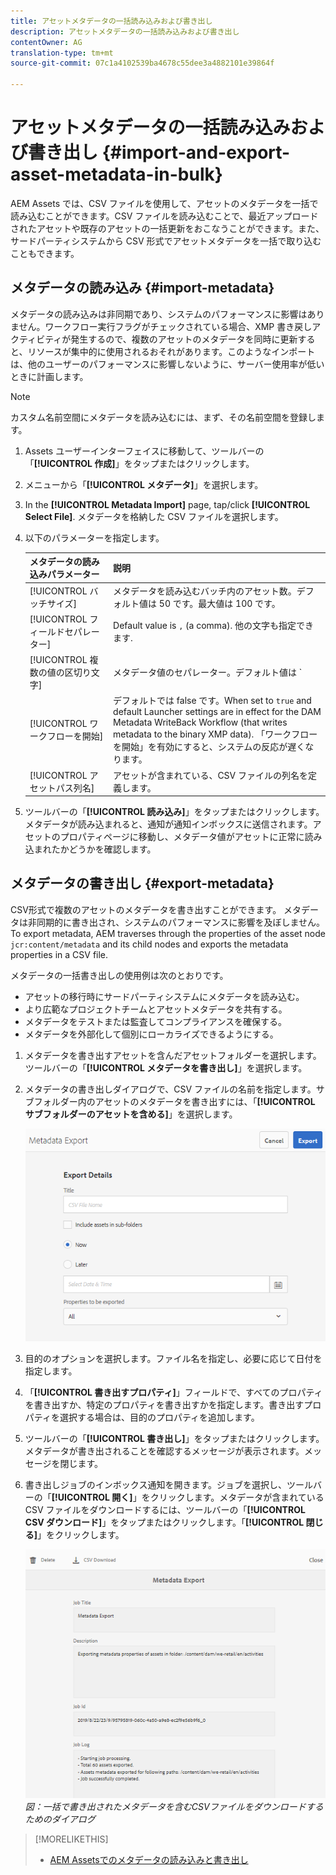 ```yaml
---
title: アセットメタデータの一括読み込みおよび書き出し
description: アセットメタデータの一括読み込みおよび書き出し
contentOwner: AG
translation-type: tm+mt
source-git-commit: 07c1a4102539ba4678c55dee3a4882101e39864f

---
```



# アセットメタデータの一括読み込みおよび書き出し {#import-and-export-asset-metadata-in-bulk}

AEM Assets では、CSV ファイルを使用して、アセットのメタデータを一括で読み込むことができます。CSV ファイルを読み込むことで、最近アップロードされたアセットや既存のアセットの一括更新をおこなうことができます。また、サードパーティシステムから CSV 形式でアセットメタデータを一括で取り込むこともできます。

## メタデータの読み込み {#import-metadata}

メタデータの読み込みは非同期であり、システムのパフォーマンスに影響はありません。ワークフロー実行フラグがチェックされている場合、XMP 書き戻しアクティビティが発生するので、複数のアセットのメタデータを同時に更新すると、リソースが集中的に使用されるおそれがあります。このようなインポートは、他のユーザーのパフォーマンスに影響しないように、サーバー使用率が低いときに計画します。

>[!NOTE]
>
>カスタム名前空間にメタデータを読み込むには、まず、その名前空間を登録します。

1. Assets ユーザーインターフェイスに移動して、ツールバーの「**[!UICONTROL 作成]**」をタップまたはクリックします。
1. メニューから「**[!UICONTROL メタデータ]**」を選択します。
1. In the **[!UICONTROL Metadata Import]** page, tap/click **[!UICONTROL Select File]**. メタデータを格納した CSV ファイルを選択します。
1. 以下のパラメーターを指定します。

   | メタデータの読み込みパラメーター | 説明 |
   |:---|:---|
   | [!UICONTROL バッチサイズ] | メタデータを読み込むバッチ内のアセット数。デフォルト値は 50 です。最大値は 100 です。 |
   | [!UICONTROL フィールドセパレーター] | Default value is `,` (a comma). 他の文字も指定できます. |
   | [!UICONTROL 複数の値の区切り文字] | メタデータ値のセパレーター。デフォルト値は `|` です。 |
   | [!UICONTROL ワークフローを開始] | デフォルトでは false です。When set to `true` and default Launcher settings are in effect for the DAM Metadata WriteBack Workflow (that writes metadata to the binary XMP data). 「ワークフローを開始」を有効にすると、システムの反応が遅くなります。 |
   | [!UICONTROL アセットパス列名] | アセットが含まれている、CSV ファイルの列名を定義します。 |

1. ツールバーの「**[!UICONTROL 読み込み]**」をタップまたはクリックします。メタデータが読み込まれると、通知が通知インボックスに送信されます。アセットのプロパティページに移動し、メタデータ値がアセットに正常に読み込まれたかどうかを確認します。

## メタデータの書き出し {#export-metadata}

CSV形式で複数のアセットのメタデータを書き出すことができます。 メタデータは非同期的に書き出され、システムのパフォーマンスに影響を及ぼしません。To export metadata, AEM traverses through the properties of the asset node `jcr:content/metadata` and its child nodes and exports the metadata properties in a CSV file.

メタデータの一括書き出しの使用例は次のとおりです。

* アセットの移行時にサードパーティシステムにメタデータを読み込む。
* より広範なプロジェクトチームとアセットメタデータを共有する。
* メタデータをテストまたは監査してコンプライアンスを確保する。
* メタデータを外部化して個別にローカライズできるようにする。

1. メタデータを書き出すアセットを含んだアセットフォルダーを選択します。ツールバーの「**[!UICONTROL メタデータを書き出し]**」を選択します。
1. メタデータの書き出しダイアログで、CSV ファイルの名前を指定します。サブフォルダー内のアセットのメタデータを書き出すには、「**[!UICONTROL サブフォルダーのアセットを含める]**」を選択します。

   ![folderInterface内のすべてのアセットのメタデータを書き出すインターフェイスとオプシ](assets/export_metadata_page.png "ョン、およびフォルダー内のすべてのアセットのメタデータを書き出すオプション")

1. 目的のオプションを選択します。ファイル名を指定し、必要に応じて日付を指定します。

1. 「**[!UICONTROL 書き出すプロパティ]**」フィールドで、すべてのプロパティを書き出すか、特定のプロパティを書き出すかを指定します。書き出すプロパティを選択する場合は、目的のプロパティを追加します。

1. ツールバーの「**[!UICONTROL 書き出し]**」をタップまたはクリックします。メタデータが書き出されることを確認するメッセージが表示されます。メッセージを閉じます。
1. 書き出しジョブのインボックス通知を開きます。ジョブを選択し、ツールバーの「**[!UICONTROL 開く]**」をクリックします。メタデータが含まれている CSV ファイルをダウンロードするには、ツールバーの「**[!UICONTROL CSV ダウンロード]**」をタップまたはクリックします。「**[!UICONTROL 閉じる]**」をクリックします。

   ![一括で書き出したメタデータを格納した CSV ファイルをダウンロードするためのダイアログ](assets/csv_download.png)
   *図：一括で書き出されたメタデータを含むCSVファイルをダウンロードするためのダイアログ*

>[!MORELIKETHIS]
>
>* [AEM Assetsでのメタデータの読み込みと書き出し](https://docs.adobe.com/content/help/en/experience-manager-learn/assets/metadata/metadata-import-feature-video-use.html)


